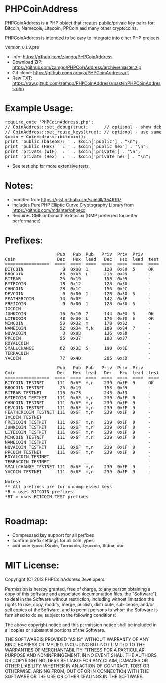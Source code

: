 PHPCoinAddress
==============
PHPCoinAddress is a PHP object that creates public/private key pairs for:
Bitcoin, Namecoin, Litecoin, PPCoin and many other cryptocoins.

PHPCoinAddress is intended to be easy to integrate into other PHP projects. 

Version 0.1.9.pre

* Info: https://github.com/zamgo/PHPCoinAddress
* Download ZIP: https://github.com/zamgo/PHPCoinAddress/archive/master.zip
* Git clone: https://github.com/zamgo/PHPCoinAddress.git
* Raw TXT: https://raw.github.com/zamgo/PHPCoinAddress/master/PHPCoinAddress.php

Example Usage:
==============
<pre>
require_once 'PHPCoinAddress.php';
// CoinAddress::set_debug(true);      // optional - show debugging messages
// CoinAddress::set_reuse_keys(true); // optional - use same key for all addresses
$coin = CoinAddress::bitcoin();  
print 'public (base58): ' . $coin['public'] . "\n";
print 'public (Hex)   : ' . $coin['public_hex'] . "\n";
print 'private (WIF)  : ' . $coin['private'] . "\n";
print 'private (Hex)  : ' . $coin['private_hex'] . "\n"; 
</pre>
* See test.php for more extensive tests.

Notes:
==============
* modded from https://gist.github.com/scintill/3549107
* includes Pure PHP Elliptic Curve Cryptography Library from https://github.com/mdanter/phpecc
* Requires GMP or bcmath extension (GMP preferred for better performance)

Prefixes:
=============
<pre>
                    Pub   Pub  Pub   Priv  Priv  Priv
Coin                Dec   Hex  lead   Dec   Hex  lead  test  note
=================  ====  ====  ====  ====  ====  ====  ====  ====
BITCOIN               0  0x00  1      128  0x80  5     OK    https://github.com/bitcoin/bitcoin
BBQCOIN              85  0x05  L      213  0xD5        -     https://github.com/overware/BBQCoin
BITBAR               25  0x19         153  0x99        -     https://github.com/aLQ/bitbar
BYTECOIN             18  0x12         128  0x80        -     https://github.com/bryan-mills/bytecoin
CHNCOIN              28  0x1C         156  0x9C        -     https://github.com/CHNCoin/CHNCoin
DEVCOIN               0  0x00  1      128  0x80  5     -     *B http://sourceforge.net/projects/galacticmilieu/files/DeVCoin/
FEATHERCOIN          14  0x0E         142  0x8E        -     https://github.com/FeatherCoin/FeatherCoin
FREICOIN              0  0x00  1      128  0x80  5     -     *B https://github.com/freicoin/freicoin
IXCOIN                                                 -     https://github.com/ixcoin/ixcoin
JUNKCOIN             16  0x10  7      144  0x90  5     OK    https://github.com/js2082/JKC
LITECOIN             48  0x30  L      176  0xB0  6     OK    https://github.com/litecoin-project/litecoin
MINCOIN              50  0x32  m      178  0xB2        -     https://github.com/SandyCohen/mincoin
NAMECOIN             52  0x34  M,N    180  0xB4  7     -     https://github.com/namecoin/namecoin
NOVACOIN              8  0x08         136  0x88        -     https://github.com/CryptoManiac/novacoin
PPCOIN               55  0x37         183  0xB7        -     https://github.com/ppcoin/ppcoin
ROYALCOIN                                              -     http://sourceforge.net/projects/royalcoin/
SMALLCHANGE          62  0x3E  S      190  0xBE        -     https://github.com/bfroemel/smallchange
TERRACOIN                                              -     https://github.com/terracoin/terracoin
YACOIN               77  0x4D         205  0xCD        -     https://github.com/pocopoco/yacoin

                    Pub   Pub  Pub   Priv  Priv  Priv
Coin                Dec   Hex  lead   Dec   Hex  lead  test  note
=================  ====  ====  ====  ====  ====  ====  ====  ====
BITCOIN TESTNET     111  0x6F  m,n    239  0xEF  9     OK
BBQCOIN TESTNET      25  0x19         153  0x99        -
BITBAR TESTNET      115  0x73         243  0xF3        -
BYTECOIN TESTNET    111  0x6F  m,n    239  0xEF  9     -     *BT
CHNCOIN TESTNET     111  0x6F  m,n    239  0xEF  9     -     *BT
DEVCOIN TESTNET     111  0x6F  m,n    239  0xEF  9     -     *BT
FEATHERCOIN TESTNET 111  0x6F  m,n    239  0xEF  9     -     *BT
IXCOIN TESTNET                                         -
FREICOIN TESTNET    111  0x6F  m,n    239  0xEF  9     -     *BT
JUNKCOIN TESTNET    111  0x6F  m,n    239  0xEF  9     -     *BT
LITECOIN TESTNET    111  0x6F  m,n    239  0xEF  9     -     *BT
MINCOIN TESTNET     111  0x6F  m,n    239  0xEF  9     -     *BT
NAMECOIN TESTNET                                       -
NOVACOIN TESTNET    111  0x6F  m,n    239  0xEF  9     -     *BT
PPCOIN TESTNET      111  0x6F  m,n    239  0xEF  9     -     *BT
ROYALCOIN TESTNET                                      -
TERRACOIN TESTNET                                      -
SMALLCHANGE TESTNET 111  0x6F  m,n    239  0xEF  9     -     *BT
YACOIN TESTNET      111  0x6F  m,n    239  0xEF  9     -     *BT

Notes:
** All prefixes are for uncompressed keys
*B = uses BITCOIN prefixes
*BT = uses BITCOIN TEST prefixes

</pre>

Roadmap:
==============
* Compressed key support for all prefixes
* confirm prefix settings for all coin types
* add coin types: IXcoin, Terracoin, Bytecoin, Bitbar, etc


MIT License:
==============
Copyright (C) 2013 PHPCoinAddress Developers

Permission is hereby granted, free of charge, to any person obtaining
a copy of this software and associated documentation files (the "Software"),
to deal in the Software without restriction, including without limitation
the rights to use, copy, modify, merge, publish, distribute, sublicense,
and/or sell copies of the Software, and to permit persons to whom the
Software is furnished to do so, subject to the following conditions:

The above copyright notice and this permission notice shall be included
in all copies or substantial portions of the Software.

THE SOFTWARE IS PROVIDED "AS IS", WITHOUT WARRANTY OF ANY KIND, EXPRESS
OR IMPLIED, INCLUDING BUT NOT LIMITED TO THE WARRANTIES OF MERCHANTABILITY,
FITNESS FOR A PARTICULAR PURPOSE AND NONINFRINGEMENT. IN NO EVENT SHALL
THE AUTHORS OR COPYRIGHT HOLDERS BE LIABLE FOR ANY CLAIM, DAMAGES
OR OTHER LIABILITY, WHETHER IN AN ACTION OF CONTRACT, TORT OR OTHERWISE,
ARISING FROM, OUT OF OR IN CONNECTION WITH THE SOFTWARE OR THE USE OR
OTHER DEALINGS IN THE SOFTWARE.

